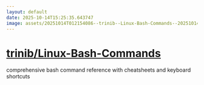 ```yaml
---
layout: default
date: 2025-10-14T15:25:35.643747
image: assets/20251014T012154086--trinib--Linux-Bash-Commands--20251014T014001265--cropped.png
---
```


# [trinib/Linux-Bash-Commands](https://github.com/trinib/Linux-Bash-Commands)

comprehensive bash command reference with cheatsheets and keyboard shortcuts
